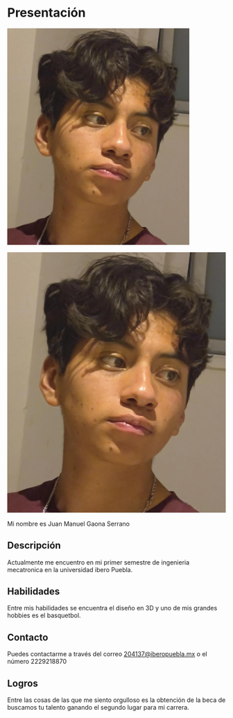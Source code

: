 # Presentación

<!-- Control de tamaño usando HTML (cuando se requiera) -->
<img src="../recursos/imgs/mi_foto.jpg" alt="Diagrama del sistema" width="420">

![Diagrama del sistema](recursos/imgs/mi_foto.jpg)

Mi nombre es Juan Manuel Gaona Serrano 

## Descripción 

Actualmente me encuentro en mi primer semestre de ingenieria mecatronica en la universidad ibero Puebla.

## Habilidades 

Entre mis habilidades se encuentra el diseño en 3D y uno de mis grandes hobbies es el basquetbol.

## Contacto 

Puedes contactarme a través del correo 204137@iberopuebla.mx o el número 2229218870

## Logros 

Entre las cosas de las que me siento orgulloso es la obtención de la beca de buscamos tu talento ganando el segundo lugar para mi carrera.

